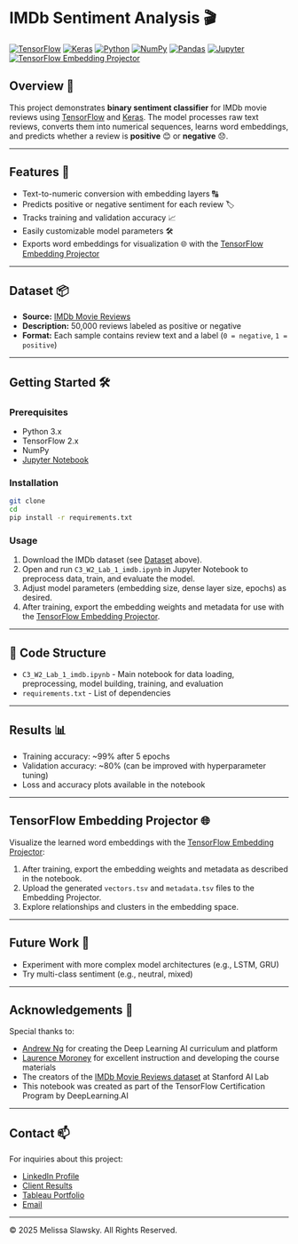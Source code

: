 # IMDb Sentiment Analysis 🎬 

[![TensorFlow](https://img.shields.io/badge/TensorFlow-2.x-orange.svg)](https://www.tensorflow.org/)
[![Keras](https://img.shields.io/badge/Keras-2.x-red.svg)](https://keras.io/)
[![Python](https://img.shields.io/badge/Python-3.6+-blue.svg)](https://www.python.org/)
[![NumPy](https://img.shields.io/badge/NumPy-1.19+-green.svg)](https://numpy.org/)
[![Pandas](https://img.shields.io/badge/Pandas-1.1+-purple.svg)](https://pandas.pydata.org/)
[![Jupyter](https://img.shields.io/badge/Jupyter-Notebook-orange.svg)](https://jupyter.org/)
[![TensorFlow Embedding Projector](https://img.shields.io/badge/Embedding%20Projector-TensorBoard-blueviolet.svg)](https://projector.tensorflow.org/)


## Overview 📖 

This project demonstrates **binary sentiment classifier** for IMDb movie reviews using [TensorFlow](https://www.tensorflow.org/) and [Keras](https://keras.io/). The model processes raw text reviews, converts them into numerical sequences, learns word embeddings, and predicts whether a review is **positive** 😊 or **negative** 😞.

---

## Features 🚀 

- Text-to-numeric conversion with embedding layers 🔠 
- Predicts positive or negative sentiment for each review 🏷️ 
- Tracks training and validation accuracy 📈 
- Easily customizable model parameters 🛠️ 
- Exports word embeddings for visualization 🌐 with the [TensorFlow Embedding Projector](https://projector.tensorflow.org/)

---

## Dataset 📦 

- **Source:** [IMDb Movie Reviews](https://ai.stanford.edu/~amaas/data/sentiment/)
- **Description:** 50,000 reviews labeled as positive or negative
- **Format:** Each sample contains review text and a label (`0 = negative`, `1 = positive`)

---

## Getting Started 🛠️ 

### Prerequisites

- Python 3.x
- TensorFlow 2.x
- NumPy
- [Jupyter Notebook](https://jupyter.org/)

### Installation

```bash
git clone 
cd 
pip install -r requirements.txt
```

### Usage

1. Download the IMDb dataset (see [Dataset](#dataset) above).
2. Open and run `C3_W2_Lab_1_imdb.ipynb` in Jupyter Notebook to preprocess data, train, and evaluate the model.
3. Adjust model parameters (embedding size, dense layer size, epochs) as desired.
4. After training, export the embedding weights and metadata for use with the [TensorFlow Embedding Projector](https://projector.tensorflow.org/).

---

## 📂 Code Structure

- `C3_W2_Lab_1_imdb.ipynb` - Main notebook for data loading, preprocessing, model building, training, and evaluation
- `requirements.txt` - List of dependencies

---

## Results 📊 

- Training accuracy: ~99% after 5 epochs
- Validation accuracy: ~80% (can be improved with hyperparameter tuning)
- Loss and accuracy plots available in the notebook

---

## TensorFlow Embedding Projector 🌐 

Visualize the learned word embeddings with the [TensorFlow Embedding Projector](https://projector.tensorflow.org/):

1. After training, export the embedding weights and metadata as described in the notebook.
2. Upload the generated `vectors.tsv` and `metadata.tsv` files to the Embedding Projector.
3. Explore relationships and clusters in the embedding space.

---

## Future Work 🌱 

- Experiment with more complex model architectures (e.g., LSTM, GRU)
- Try multi-class sentiment (e.g., neutral, mixed)

---

## Acknowledgements 🙏 

Special thanks to:
- [Andrew Ng](https://www.andrewng.org/) for creating the Deep Learning AI curriculum and platform
- [Laurence Moroney](https://twitter.com/lmoroney) for excellent instruction and developing the course materials
- The creators of the [IMDb Movie Reviews dataset](https://ai.stanford.edu/~amaas/data/sentiment/) at Stanford AI Lab
- This notebook was created as part of the TensorFlow Certification Program by DeepLearning.AI

---

## Contact 📫

For inquiries about this project:
- [LinkedIn Profile](https://www.linkedin.com/in/melissaslawsky/)
- [Client Results](https://melissaslawsky.com/portfolio/)
- [Tableau Portfolio](https://public.tableau.com/app/profile/melissa.slawsky1925/vizzes)
- [Email](mailto:melissa@melissaslawsky.com)

---

© 2025 Melissa Slawsky. All Rights Reserved.

